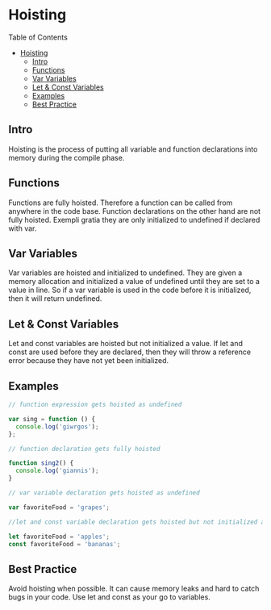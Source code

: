 # Hoisting

Table of Contents

- [Hoisting](#hoisting)
  - [Intro](#intro)
  - [Functions](#functions)
  - [Var Variables](#var-variables)
  - [Let & Const Variables](#let--const-variables)
  - [Examples](#examples)
  - [Best Practice](#best-practice)

## Intro

Hoisting is the process of putting all variable and function declarations into memory during the compile phase.

## Functions

Functions are fully hoisted. Therefore a function can be called from anywhere in the code base. Function declarations on the other hand are not fully hoisted. Exempli gratia they are only initialized to undefined if declared with var.

## Var Variables

Var variables are hoisted and initialized to undefined. They are given a memory allocation and initialized a value of undefined until they are set to a value in line. So if a var variable is used in the code before it is initialized, then it will return undefined.

## Let & Const Variables

Let and const variables are hoisted but not initialized a value. If let and const are used before they are declared, then they will throw a reference error because they have not yet been initialized.

## Examples

```javascript
// function expression gets hoisted as undefined

var sing = function () {
  console.log('giwrgos');
};

// function declaration gets fully hoisted

function sing2() {
  console.log('giannis');
}

// var variable declaration gets hoisted as undefined

var favoriteFood = 'grapes';

//let and const variable declaration gets hoisted but not initialized a value

let favoriteFood = 'apples';
const favoriteFood = 'bananas';
```

## Best Practice

Avoid hoisting when possible. It can cause memory leaks and hard to catch bugs in your code. Use let and const as your go to variables.
